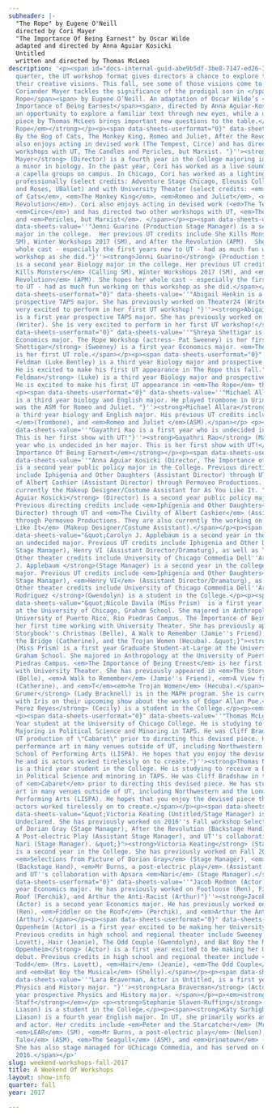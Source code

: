```yaml
---
subheader: |-
  "The Rope" by Eugene O'Neill
  directed by Cori Mayer
  "The Importance Of Being Earnest" by Oscar Wilde
  adapted and directed by Anna Aguiar Kosicki
  Untitled
  written and directed by Thomas McLees
description: '<p><span id="docs-internal-guid-abe9b5df-3be8-7147-ed26-3524925de2f5"><span>Each
  quarter, the UT workshop format gives directors a chance to explore the limits of
  their creative visions. This fall, see some of those visions come to life. Director
  Coriander Mayer tackles the significance of the prodigal son in </span><span>The
  Rope</span><span> by Eugene O’Neill. An adaptation of Oscar Wilde’s </span><span>The
  Importance of Being Earnest</span><span>, directed by Anna Aguiar-Kosicki, promises
  an opportunity to explore a familiar text through new eyes, while a devised original
  piece by Thomas McLees brings important new questions to the table.</span></span></p><p><strong><em>The
  Rope</em></strong></p><p><span data-sheets-userformat="0}" data-sheets-value=''
  By the Bog of Cats, The Monkey King, Romeo and Juliet, After the Revolution). Cori
  also enjoys acting in devised work (The Tempest, Circe) and has directed two other
  workshops with UT, The Candles and Pericles, but Marxist. "}''><strong>Coriander
  Mayer</strong> (Director) is a fourth year in the College majoring in TAPS with
  a minor in biology. In the past year, Cori has worked as a live sound engineer for
  a capella groups on campus. In Chicago, Cori has worked as a lighting designer both
  professionally (select credits: Adventure Stage Chicago, Eleusis Collective, Bread
  and Roses, UBallet) and with University Theater (select credits: <em>By the Bog
  of Cats</em>, <em>The Monkey King</em>, <em>Romeo and Juliet</em>, <em>After the
  Revolution</em>). Cori also enjoys acting in devised work (<em>The Tempest</em>,
  <em>Circe</em>) and has directed two other workshops with UT, <em>The Candles</em>
  and <em>Pericles, but Marxist</em>. </span></p><p><span data-sheets-userformat="0}"
  data-sheets-value=''"Jenni Guarino (Production Stage Manager) is a second year Biology
  major in the college.  Her previous UT credits include She Kills Monsters (Calling
  SM), Winter Workshops 2017 (SM), and After the Revolution (APM).  She hopes her
  whole cast - especially the first years new to UT - had as much fun working on this
  workshop as she did."}''><strong>Jenni Guarino</strong> (Production Stage Manager)
  is a second year Biology major in the college. Her previous UT credits include <em>She
  Kills Monsters</em> (Calling SM), Winter Workshops 2017 (SM), and <em>After the
  Revolution</em> (APM). She hopes her whole cast - especially the first years new
  to UT - had as much fun working on this workshop as she did.</span></p><p><span
  data-sheets-userformat="0}" data-sheets-value=''"Abigail Henkin is a first year
  prospective TAPS major. She has previously worked on Theater24 (Writer). She is
  very excited to perform in her first UT workshop! "}''><strong>Abigail Henkin</strong> (Annie)
  is a first year prospective TAPS major. She has previously worked on Theater[24]
  (Writer). She is very excited to perform in her first UT workshop!</span></p> <p><span
  data-sheets-userformat="0}" data-sheets-value=''"Shreya Shettigar is a first year
  Economics major. The Rope Workshop (actress- Pat Sweeney) is her first UT role."}''><strong>Shreya
  Shettigar</strong> (Sweeney) is a first year Economics major. <em>The Rope</em>
  is her first UT role.</span></p><p><span data-sheets-userformat="0}" data-sheets-value=''"Ezra
  Feldman (Luke Bentley) is a third year Biology major and prospective TAPS minor.
  He is excited to make his first UT appearance in The Rope this fall."}''><strong>Ezra
  Feldman</strong> (Luke) is a third year Biology major and prospective TAPS minor.
  He is excited to make his first UT appearance in <em>The Rope</em> this fall.</span></p>
  <p><span data-sheets-userformat="0}" data-sheets-value=''"Michael Allara (Adam Bentley)
  is a third year biology and English major. He played trombone in Urinetown, and
  was the ASM for Romeo and Juliet. "}''><strong>Michael Allara</strong> (Adam) is
  a third year biology and English major. His previous UT credits include <em>Urinetown
  </em>(Trombone), and <em>Romeo and Juliet </em>(ASM).</span></p> <p><span data-sheets-userformat="0}"
  data-sheets-value=''"Gayathri Rao is a first year who is undecided in her major.
  This is her first show with UT!"}''><strong>Gayathri Rao</strong> (Mary) is a first
  year who is undecided in her major. This is her first show with UT!</span></p><p><strong><em>The
  Importance Of Being Earnest</em></strong></p><p><span data-sheets-userformat="0}"
  data-sheets-value=''"Anna Aguiar Kosicki (Director, The Importance of Being Earnest)
  is a second year public policy major in the College. Previous directing credits
  include Iphigenia and Other Daughters (Assistant Director) through UT and The CivilTy
  of Albert Cashier (Assistant Director) through Permoveo Productions. They are also
  currently the Makeup Designer/Costume Assistant for As You Like It. "}''><strong>Anna
  Aguiar Kosicki</strong> (Director) is a second year public policy major in the College.
  Previous directing credits include <em>Iphigenia and Other Daughters</em> (Assistant
  Director) through UT and <em>The Civilty of Albert Cashier</em> (Assistant Director)
  through Permoveo Productions. They are also currently the working on <em>As You
  Like It</em> (Makeup Designer/Costume Assistant).</span></p><p><span data-sheets-userformat="0}"
  data-sheets-value="&quot;Carolyn J. Applebaum is a second year in the college with
  an undecided major. Previous UT credits include Iphigenia and Other Daughters (Assistant
  Stage Manager), Henry VI (Assistant Director/Dramaturg), as well as Theater[24].
  Other theater credits include University of Chicago Commedia Dell''Arte (Stage Manager).&quot;}"><strong>Carolyn
  J. Applebaum </strong>(Stage Manager) is a second year in the college with an undecided
  major. Previous UT credits include <em>Iphigenia and Other Daughters</em> (Assistant
  Stage Manager), <em>Henry VI</em> (Assistant Director/Dramaturg), as well as Theater[24].
  Other theater credits include University of Chicago Commedia Dell''Arte (Stage Manager).</span></p><p><strong>Natalia
  Rodriguez </strong>(Gwendolyn) is a student in the College.</p><p><span data-sheets-userformat="0}"
  data-sheets-value="&quot;Nicole Davila (Miss Prism)  is a first year Graduate Student-at-Large
  at the University of Chicago, Graham School. She majored in Anthropology at the
  University of Puerto Rico, Rio Piedras Campus. The Importance of Being Ernest is
  her first time working with University Theater. She has previously appeared in The
  Storybook''s Christmas (Belle), A Walk to Remember (Jamie''s Friend), A View from
  the Bridge (Catherine), and the Trojan Women (Hecuba). &quot;}"><strong>Nicole Davila</strong>
  (Miss Prism) is a first year Graduate Student-at-Large at the University of Chicago,
  Graham School. She majored in Anthropology at the University of Puerto Rico, Rio
  Piedras Campus. <em>The Importance of Being Ernest</em> is her first time working
  with University Theater. She has previously appeared in <em>The Storybook''s Christmas</em>
  (Belle), <em>A Walk to Remember</em> (Jamie''s Friend), <em>A View from the Bridge</em>
  (Catherine), and <em>T</em><em>he Trojan Women</em> (Hecuba).</span></p><p><span><strong>Elizabeth
  Grumer</strong> (Lady Bracknell) is in the MAPH program. She is currently working
  with Iris on their upcoming show about the works of Edgar Allan Poe.</span></p><p><strong>Poppy
  Perez Reyes</strong> (Cecily) is a student in the College.</p><p><em><strong>Untitled</strong></em></p>
  <p><span data-sheets-userformat="0}" data-sheets-value=''"Thomas McLees is a 3rd
  Year student at the University of Chicago College. He is studying to receive a BA
  Majoring in Political Science and Minoring in TAPS. He was Cliff Bradshaw in the
  UT production of \"Cabaret\" prior to directing this devised piece. He has studied
  performance art in many venues outside of UT, including Northwestern and the London
  School of Performing Arts (LISPA). He hopes that you enjoy the devised piece that
  he and is actors worked tirelessly on to create."}''><strong>Thomas McLees</strong> (Director)
  is a third year student in the College. He is studying to receive a BA majoring
  in Political Science and minoring in TAPS. He was Cliff Bradshaw in the UT production
  of <em>Cabaret</em> prior to directing this devised piece. He has studied performance
  art in many venues outside of UT, including Northwestern and the London School of
  Performing Arts (LISPA). He hopes that you enjoy the devised piece that he and is
  actors worked tirelessly on to create.</span></p><p><span data-sheets-userformat="0}"
  data-sheets-value="&quot;Victoria Keating (Untitled/Stage Manager) is a second year
  Undeclared. She has previously worked on 2016''s Fall workshop Selections from Picture
  of Dorian Gray (Stage Manager), After the Revolution (Backstage Hand), Mr Burns
  A Post-electric Play (Assistant Stage Manager), and UT''s collaboration with Apsara
  Nari (Stage Manager). &quot;}"><strong>Victoria Keating</strong> (Stage Manager)
  is a second year in the College. She has previously worked on Fall 2016''s workshop
  <em>Selections from Picture of Dorian Gray</em> (Stage Manager), <em>After the Revolution</em>
  (Backstage Hand), <em>Mr Burns, a post-electric play</em> (Assistant Stage Manager),
  and UT''s collaboration with Apsara <em>Nari</em> (Stage Manager).</span></p><p><span
  data-sheets-userformat="0}" data-sheets-value=''"Jacob Redmon (Actor) is a second
  year Economics major. He has previously worked on Footloose (Ren), Fiddler on the
  Roof (Perchik), and Arthur the Anti-Racist (Arthur)"}''><strong>Jacob Redmon</strong>
  (Actor) is a second year Economics major. He has previously worked on <em>Footloose</em>
  (Ren), <em>Fiddler on the Roof</em> (Perchik), and <em>Arthur the Anti-Racist</em>
  (Arthur).</span></p><p><span data-sheets-userformat="0}" data-sheets-value=''"Aliza
  Oppenheim (Actor) is a first year excited to be making her University Theater debut.
  Previous credits in high school and regional theater include Sweeney Todd (Mrs.
  Lovett), Hair (Jeanie), The Odd Couple (Gwendolyn), and Bat Boy the Musical (Shelly)."}''><strong>Aliza
  Oppenheim</strong> (Actor) is a first year excited to be making her University Theater
  debut. Previous credits in high school and regional theater include <em>Sweeney
  Todd</em> (Mrs. Lovett), <em>Hair</em> (Jeanie), <em>The Odd Couple</em> (Gwendolyn),
  and <em>Bat Boy the Musical</em> (Shelly).</span></p><p><span data-sheets-userformat="0}"
  data-sheets-value=''"Lara Braverman, Actor in Untitled, is a first year prospective
  Physics and History major. "}''><strong>Lara Braverman</strong> (Actor) is a first
  year prospective Physics and History major. </span></p><p><em><strong>Production
  Staff</strong></em></p> <p><strong>Stephanie Slaven-Ruffing</strong> (Tech Staff
  Liason) is a student in the College.</p><p><span><strong>Katy Surhigh</strong> (Committee
  Liason) is a fourth year English major. In UT, she primarily works as a stage manager
  and actor. Her credits include <em>Peter and the Starcatcher</em> (Mrs. Bumbrake),
  <em>LEAR</em> (SM), <em>Mr Burns, a post-electric play</em> (Nelson), <em>Winter''s
  Tale</em> (ASM), <em>The Seagull</em> (ASM), and <em>Urinetown</em> (Billy Boy Bill).
  She has also stage managed for UChicago Commedia, and has served on Committee since
  2016.</span></p>'
slug: weekend-workshops-fall-2017
title: A Weekend Of Workshops
layout: show-info
quarter: fall
year: 2017

---
```

